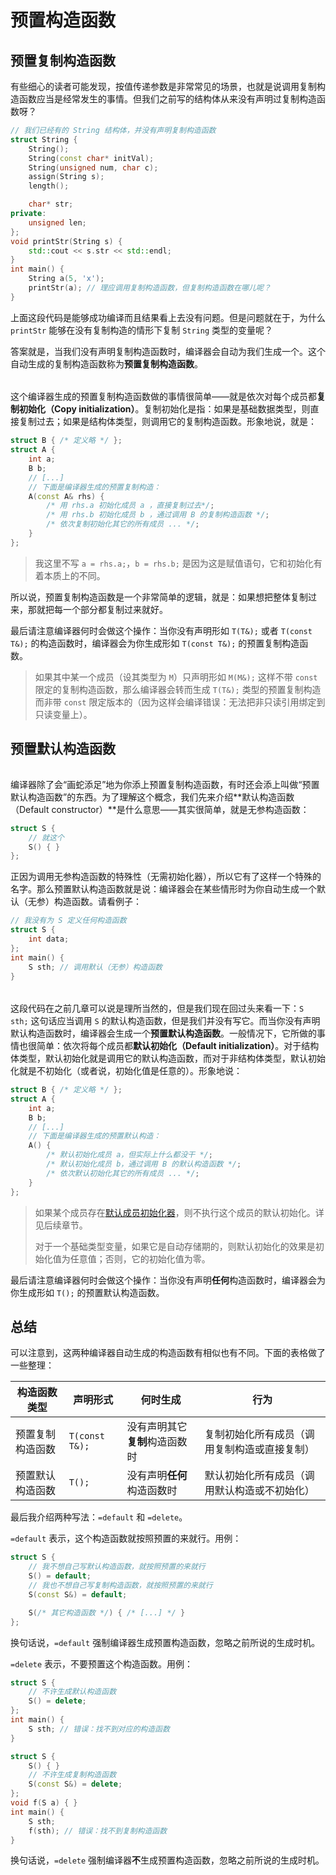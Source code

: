 # 预置构造函数

## 预置复制构造函数

有些细心的读者可能发现，按值传递参数是非常常见的场景，也就是说调用复制构造函数应当是经常发生的事情。但我们之前写的结构体从来没有声明过复制构造函数呀？
```cpp
// 我们已经有的 String 结构体，并没有声明复制构造函数
struct String {
    String();
    String(const char* initVal);
    String(unsigned num, char c);
    assign(String s);
    length();

    char* str;
private:
    unsigned len;
};
void printStr(String s) {
    std::cout << s.str << std::endl;
}
int main() {
    String a(5, 'x');
    printStr(a); // 理应调用复制构造函数，但复制构造函数在哪儿呢？
}
```

上面这段代码是能够成功编译而且结果看上去没有问题。但是问题就在于，为什么 `printStr` 能够在没有复制构造的情形下复制 `String` 类型的变量呢？

答案就是，当我们没有声明复制构造函数时，编译器会自动为我们生成一个。这个自动生成的复制构造函数称为**预置复制构造函数**。

<h6 id="idx_复制初始化"></h6>

这个编译器生成的预置复制构造函数做的事情很简单——就是依次对每个成员都**复制初始化（Copy initialization）**。复制初始化是指：如果是基础数据类型，则直接复制过去；如果是结构体类型，则调用它的复制构造函数。形象地说，就是：
```cpp
struct B { /* 定义略 */ };
struct A {
    int a;
    B b;
    // [...]
    // 下面是编译器生成的预置复制构造：
    A(const A& rhs) {
        /* 用 rhs.a 初始化成员 a ，直接复制过去*/;
        /* 用 rhs.b 初始化成员 b ，通过调用 B 的复制构造函数 */;
        /* 依次复制初始化其它的所有成员 ... */;
    }
};
```

> 我这里不写 `a = rhs.a;`，`b = rhs.b;` 是因为这是赋值语句，它和初始化有着本质上的不同。

所以说，预置复制构造函数是一个非常简单的逻辑，就是：如果想把整体复制过来，那就把每一个部分都复制过来就好。

最后请注意编译器何时会做这个操作：当你没有声明形如 `T(T&);` 或者 `T(const T&);` 的构造函数时，编译器会为你生成形如 `T(const T&);` 的预置复制构造函数。

> 如果其中某一个成员（设其类型为 `M`）只声明形如 `M(M&);` 这样不带 `const` 限定的复制构造函数，那么编译器会转而生成 `T(T&);` 类型的预置复制构造而非带 `const` 限定版本的（因为这样会编译错误：无法把非只读引用绑定到只读变量上）。

## 预置默认构造函数

<h6 id="idx_默认构造函数"></h6>

编译器除了会“画蛇添足”地为你添上预置复制构造函数，有时还会添上叫做“预置默认构造函数”的东西。为了理解这个概念，我们先来介绍**默认构造函数（Default constructor）**是什么意思——其实很简单，就是无参构造函数：
```cpp
struct S {
    // 就这个
    S() { }
};
```
正因为调用无参构造函数的特殊性（无需初始化器），所以它有了这样一个特殊的名字。那么预置默认构造函数就是说：编译器会在某些情形时为你自动生成一个默认（无参）构造函数。请看例子：
```cpp
// 我没有为 S 定义任何构造函数
struct S {
    int data;
};
int main() {
    S sth; // 调用默认（无参）构造函数
}
```

<h6 id="idx_默认初始化"></h6>

这段代码在之前几章可以说是理所当然的，但是我们现在回过头来看一下：`S sth;` 这句话应当调用 `S` 的默认构造函数，但是我们并没有写它。而当你没有声明默认构造函数时，编译器会生成一个**预置默认构造函数**。一般情况下，它所做的事情也很简单：依次将每个成员都**默认初始化（Default initialization）**。对于结构体类型，默认初始化就是调用它的默认构造函数，而对于非结构体类型，默认初始化就是不初始化（或者说，初始化值是任意的）。形象地说：
```cpp
struct B { /* 定义略 */ };
struct A {
    int a;
    B b;
    // [...]
    // 下面是编译器生成的预置默认构造：
    A() {
        /* 默认初始化成员 a，但实际上什么都没干 */;
        /* 默认初始化成员 b，通过调用 B 的默认构造函数 */;
        /* 依次默认初始化其它的所有成员 ... */;
    }
};
```

> 如果某个成员存在[默认成员初始化器](/ch06/assignment_vs_construct.md#默认成员初始化器)，则不执行这个成员的默认初始化。详见后续章节。
> 
> 对于一个基础类型变量，如果它是自动存储期的，则默认初始化的效果是初始化值为任意值；否则，它的初始化值为零。

最后请注意编译器何时会做这个操作：当你没有声明**任何**构造函数时，编译器会为你生成形如 `T();` 的预置默认构造函数。

## 总结

可以注意到，这两种编译器自动生成的构造函数有相似也有不同。下面的表格做了一些整理：

| 构造函数类型     | 声明形式       | 何时生成                       | 行为                                         |
| ---------------- | -------------- | ------------------------------ | -------------------------------------------- |
| 预置复制构造函数 | `T(const T&);` | 没有声明其它**复制**构造函数时 | 复制初始化所有成员（调用复制构造或直接复制） |
| 预置默认构造函数 | `T();`         | 没有声明**任何**构造函数时     | 默认初始化所有成员（调用默认构造或不初始化） |

最后我介绍两种写法：`=default` 和 `=delete`。

`=default` 表示，这个构造函数就按照预置的来就行。用例：
```cpp
struct S {
    // 我不想自己写默认构造函数，就按照预置的来就行
    S() = default;
    // 我也不想自己写复制构造函数，就按照预置的来就行
    S(const S&) = default;

    S(/* 其它构造函数 */) { /* [...] */ }
};
```

换句话说，`=default` 强制编译器生成预置构造函数，忽略之前所说的生成时机。

`=delete` 表示，不要预置这个构造函数。用例：
```CPP
struct S {
    // 不许生成默认构造函数
    S() = delete;
};
int main() {
    S sth; // 错误：找不到对应的构造函数
}
```
```CPP
struct S {
    S() { }
    // 不许生成复制构造函数
    S(const S&) = delete;
};
void f(S a) { }
int main() {
    S sth;
    f(sth); // 错误：找不到复制构造函数
}
```

换句话说，`=delete` 强制编译器**不**生成预置构造函数，忽略之前所说的生成时机。
